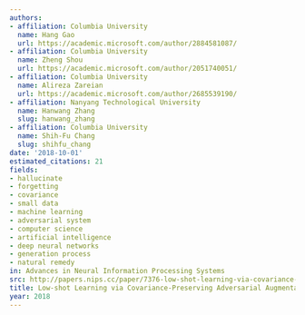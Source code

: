 ```yaml
---
authors:
- affiliation: Columbia University
  name: Hang Gao
  url: https://academic.microsoft.com/author/2884581087/
- affiliation: Columbia University
  name: Zheng Shou
  url: https://academic.microsoft.com/author/2051740051/
- affiliation: Columbia University
  name: Alireza Zareian
  url: https://academic.microsoft.com/author/2685539190/
- affiliation: Nanyang Technological University
  name: Hanwang Zhang
  slug: hanwang_zhang
- affiliation: Columbia University
  name: Shih-Fu Chang
  slug: shihfu_chang
date: '2018-10-01'
estimated_citations: 21
fields:
- hallucinate
- forgetting
- covariance
- small data
- machine learning
- adversarial system
- computer science
- artificial intelligence
- deep neural networks
- generation process
- natural remedy
in: Advances in Neural Information Processing Systems
src: http://papers.nips.cc/paper/7376-low-shot-learning-via-covariance-preserving-adversarial-augmentation-networks.pdf
title: Low-shot Learning via Covariance-Preserving Adversarial Augmentation Networks
year: 2018
---
```

